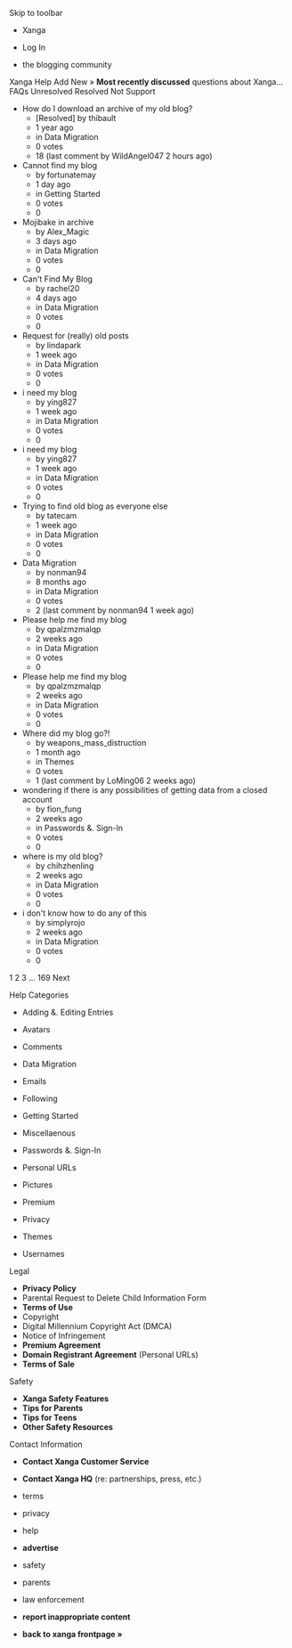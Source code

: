 Skip to toolbar

*   Xanga

*   Log In

*   the blogging community

Xanga Help Add New » **Most recently discussed** questions about Xanga… FAQs Unresolved Resolved Not Support

*   How do I download an archive of my old blog?
    *   \[Resolved\] by thibault
    *   1 year ago
    *   in Data Migration
    *   0 votes
    *   18 (last comment by WildAngel047 2 hours ago)
*   Cannot find my blog
    *   by fortunatemay
    *   1 day ago
    *   in Getting Started
    *   0 votes
    *   0
*   Mojibake in archive
    *   by Alex\_Magic
    *   3 days ago
    *   in Data Migration
    *   0 votes
    *   0
*   Can't Find My Blog
    *   by rachel20
    *   4 days ago
    *   in Data Migration
    *   0 votes
    *   0
*   Request for (really) old posts
    *   by lindapark
    *   1 week ago
    *   in Data Migration
    *   0 votes
    *   0
*   i need my blog
    *   by ying827
    *   1 week ago
    *   in Data Migration
    *   0 votes
    *   0
*   i need my blog
    *   by ying827
    *   1 week ago
    *   in Data Migration
    *   0 votes
    *   0
*   Trying to find old blog as everyone else
    *   by tatecam
    *   1 week ago
    *   in Data Migration
    *   0 votes
    *   0
*   Data Migration
    *   by nonman94
    *   8 months ago
    *   in Data Migration
    *   0 votes
    *   2 (last comment by nonman94 1 week ago)
*   Please help me find my blog
    *   by qpalzmzmalqp
    *   2 weeks ago
    *   in Data Migration
    *   0 votes
    *   0
*   Please help me find my blog
    *   by qpalzmzmalqp
    *   2 weeks ago
    *   in Data Migration
    *   0 votes
    *   0
*   Where did my blog go?!
    *   by weapons\_mass\_distruction
    *   1 month ago
    *   in Themes
    *   0 votes
    *   1 (last comment by LoMing06 2 weeks ago)
*   wondering if there is any possibilities of getting data from a closed account
    *   by fion\_fung
    *   2 weeks ago
    *   in Passwords &. Sign-In
    *   0 votes
    *   0
*   where is my old blog?
    *   by chihzhenling
    *   2 weeks ago
    *   in Data Migration
    *   0 votes
    *   0
*   i don't know how to do any of this
    *   by simplyrojo
    *   2 weeks ago
    *   in Data Migration
    *   0 votes
    *   0

1 2 3 ... 169 Next

Help Categories

*   Adding &. Editing Entries
*   Avatars
*   Comments
*   Data Migration
*   Emails
*   Following
*   Getting Started
*   Miscellaenous

*   Passwords &. Sign-In
*   Personal URLs
*   Pictures
*   Premium
*   Privacy
*   Themes
*   Usernames

Legal

*   **Privacy Policy**
*   Parental Request to Delete Child Information Form
*   **Terms of Use**
*   Copyright
*   Digital Millennium Copyright Act (DMCA)
*   Notice of Infringement
*   **Premium Agreement**
*   **Domain Registrant Agreement** (Personal URLs)
*   **Terms of Sale**

Safety

*   **Xanga Safety Features**
*   **Tips for Parents**
*   **Tips for Teens**
*   **Other Safety Resources**

Contact Information

*   **Contact Xanga Customer Service**
*   **Contact Xanga HQ** (re: partnerships, press, etc.)

*   terms
*   privacy
*   help
*   **advertise**

*   safety
*   parents
*   law enforcement
*   **report inappropriate content**

*   **back to xanga frontpage »**